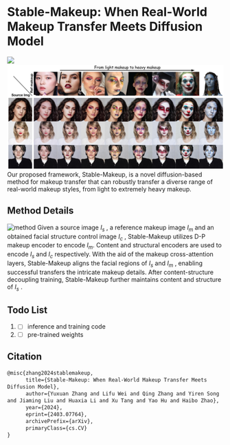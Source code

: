 # Stable-Makeup: When Real-World Makeup Transfer Meets Diffusion Model

<a href="https://arxiv.org/abs/2403.07764"><img src="https://img.shields.io/badge/arXiv-2403.07764-b31b1b.svg" height=22.5></a>
![teaser](assets/sm_teaser.jpg)
Our proposed framework, Stable-Makeup, is a novel diffusion-based method for makeup transfer that can robustly transfer a diverse range of real-world makeup styles, from light to extremely heavy makeup.

## Method Details
![method](https://github.com/Xiaojiu-z/Stable-Makeup/blob/main/assets/sm_method.jpg)
Given a source image $\mathit{I_s}$ , a reference makeup image $\mathit{I_m}$ and an obtained facial structure control image $\mathit{I_c}$ , Stable-Makeup utilizes D-P makeup encoder to encode $\mathit{I_m}$. Content and structural encoders are used to encode $\mathit{I_s}$ and $\mathit{I_c}$ respectively. With the aid of the makeup cross-attention layers, Stable-Makeup aligns the facial regions of $\mathit{I_s}$ and $\mathit{I_m}$ , enabling successful transfers the intricate makeup details. After content-structure decoupling training, Stable-Makeup further maintains content and structure of $\mathit{I_s}$ .

## Todo List
1. - [ ] inference and training code
2. - [ ] pre-trained weights

## Citation
```
@misc{zhang2024stablemakeup,
      title={Stable-Makeup: When Real-World Makeup Transfer Meets Diffusion Model}, 
      author={Yuxuan Zhang and Lifu Wei and Qing Zhang and Yiren Song and Jiaming Liu and Huaxia Li and Xu Tang and Yao Hu and Haibo Zhao},
      year={2024},
      eprint={2403.07764},
      archivePrefix={arXiv},
      primaryClass={cs.CV}
}
```
